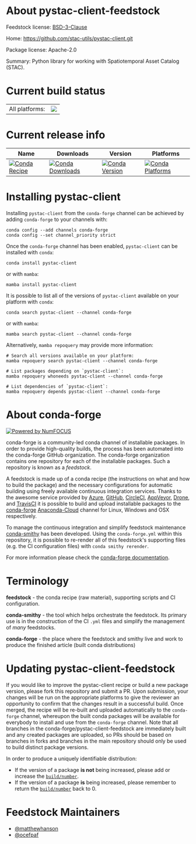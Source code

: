 About pystac-client-feedstock
=============================

Feedstock license: [BSD-3-Clause](https://github.com/conda-forge/pystac-client-feedstock/blob/main/LICENSE.txt)

Home: https://github.com/stac-utils/pystac-client.git

Package license: Apache-2.0

Summary: Python library for working with Spatiotemporal Asset Catalog (STAC).

Current build status
====================


<table><tr><td>All platforms:</td>
    <td>
      <a href="https://dev.azure.com/conda-forge/feedstock-builds/_build/latest?definitionId=12557&branchName=main">
        <img src="https://dev.azure.com/conda-forge/feedstock-builds/_apis/build/status/pystac-client-feedstock?branchName=main">
      </a>
    </td>
  </tr>
</table>

Current release info
====================

| Name | Downloads | Version | Platforms |
| --- | --- | --- | --- |
| [![Conda Recipe](https://img.shields.io/badge/recipe-pystac--client-green.svg)](https://anaconda.org/conda-forge/pystac-client) | [![Conda Downloads](https://img.shields.io/conda/dn/conda-forge/pystac-client.svg)](https://anaconda.org/conda-forge/pystac-client) | [![Conda Version](https://img.shields.io/conda/vn/conda-forge/pystac-client.svg)](https://anaconda.org/conda-forge/pystac-client) | [![Conda Platforms](https://img.shields.io/conda/pn/conda-forge/pystac-client.svg)](https://anaconda.org/conda-forge/pystac-client) |

Installing pystac-client
========================

Installing `pystac-client` from the `conda-forge` channel can be achieved by adding `conda-forge` to your channels with:

```
conda config --add channels conda-forge
conda config --set channel_priority strict
```

Once the `conda-forge` channel has been enabled, `pystac-client` can be installed with `conda`:

```
conda install pystac-client
```

or with `mamba`:

```
mamba install pystac-client
```

It is possible to list all of the versions of `pystac-client` available on your platform with `conda`:

```
conda search pystac-client --channel conda-forge
```

or with `mamba`:

```
mamba search pystac-client --channel conda-forge
```

Alternatively, `mamba repoquery` may provide more information:

```
# Search all versions available on your platform:
mamba repoquery search pystac-client --channel conda-forge

# List packages depending on `pystac-client`:
mamba repoquery whoneeds pystac-client --channel conda-forge

# List dependencies of `pystac-client`:
mamba repoquery depends pystac-client --channel conda-forge
```


About conda-forge
=================

[![Powered by
NumFOCUS](https://img.shields.io/badge/powered%20by-NumFOCUS-orange.svg?style=flat&colorA=E1523D&colorB=007D8A)](https://numfocus.org)

conda-forge is a community-led conda channel of installable packages.
In order to provide high-quality builds, the process has been automated into the
conda-forge GitHub organization. The conda-forge organization contains one repository
for each of the installable packages. Such a repository is known as a *feedstock*.

A feedstock is made up of a conda recipe (the instructions on what and how to build
the package) and the necessary configurations for automatic building using freely
available continuous integration services. Thanks to the awesome service provided by
[Azure](https://azure.microsoft.com/en-us/services/devops/), [GitHub](https://github.com/),
[CircleCI](https://circleci.com/), [AppVeyor](https://www.appveyor.com/),
[Drone](https://cloud.drone.io/welcome), and [TravisCI](https://travis-ci.com/)
it is possible to build and upload installable packages to the
[conda-forge](https://anaconda.org/conda-forge) [Anaconda-Cloud](https://anaconda.org/)
channel for Linux, Windows and OSX respectively.

To manage the continuous integration and simplify feedstock maintenance
[conda-smithy](https://github.com/conda-forge/conda-smithy) has been developed.
Using the ``conda-forge.yml`` within this repository, it is possible to re-render all of
this feedstock's supporting files (e.g. the CI configuration files) with ``conda smithy rerender``.

For more information please check the [conda-forge documentation](https://conda-forge.org/docs/).

Terminology
===========

**feedstock** - the conda recipe (raw material), supporting scripts and CI configuration.

**conda-smithy** - the tool which helps orchestrate the feedstock.
                   Its primary use is in the construction of the CI ``.yml`` files
                   and simplify the management of *many* feedstocks.

**conda-forge** - the place where the feedstock and smithy live and work to
                  produce the finished article (built conda distributions)


Updating pystac-client-feedstock
================================

If you would like to improve the pystac-client recipe or build a new
package version, please fork this repository and submit a PR. Upon submission,
your changes will be run on the appropriate platforms to give the reviewer an
opportunity to confirm that the changes result in a successful build. Once
merged, the recipe will be re-built and uploaded automatically to the
`conda-forge` channel, whereupon the built conda packages will be available for
everybody to install and use from the `conda-forge` channel.
Note that all branches in the conda-forge/pystac-client-feedstock are
immediately built and any created packages are uploaded, so PRs should be based
on branches in forks and branches in the main repository should only be used to
build distinct package versions.

In order to produce a uniquely identifiable distribution:
 * If the version of a package **is not** being increased, please add or increase
   the [``build/number``](https://docs.conda.io/projects/conda-build/en/latest/resources/define-metadata.html#build-number-and-string).
 * If the version of a package **is** being increased, please remember to return
   the [``build/number``](https://docs.conda.io/projects/conda-build/en/latest/resources/define-metadata.html#build-number-and-string)
   back to 0.

Feedstock Maintainers
=====================

* [@matthewhanson](https://github.com/matthewhanson/)
* [@ocefpaf](https://github.com/ocefpaf/)

